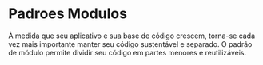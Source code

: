 <h1> Padroes Modulos</h1>

<p>
À medida que seu aplicativo e sua base de código crescem, torna-se cada vez mais importante manter seu código sustentável e separado. O padrão de módulo permite dividir seu código em partes menores e reutilizáveis.</p>
